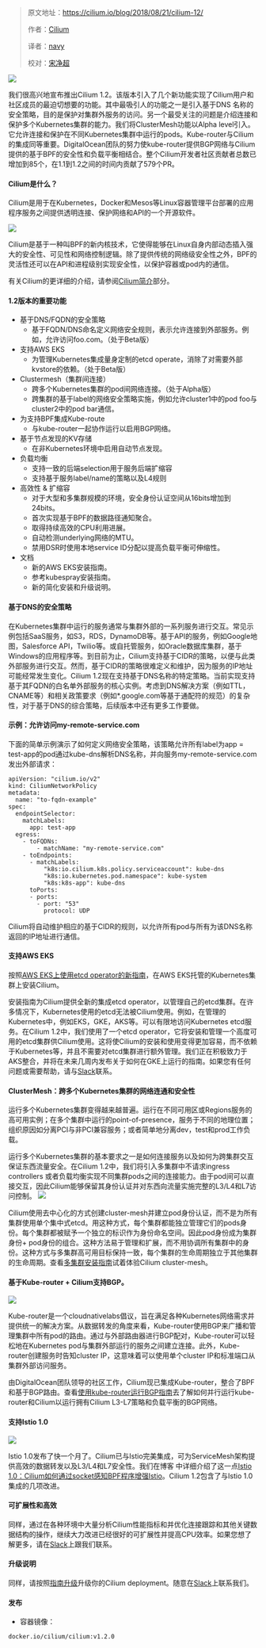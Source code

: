 > 原文地址：<https://cilium.io/blog/2018/08/21/cilium-12/>
>
> 作者：[Cilium](https://cilium.io)
>
> 译者：[navy](https://github.com/meua)
>
> 校对：[宋净超](http://jimmysong.io)

![](https://cilium.io/static/new-hero-scheme.4db2ce15.svg)

我们很高兴地宣布推出Cilium 1.2。该版本引入了几个新功能实现了Cilium用户和社区成员的最迫切想要的功能。其中最吸引人的功能之一是引入基于DNS 名称的安全策略，目的是保护对集群外服务的访问。另一个最受关注的问题是介绍连接和保护多个Kubernetes集群的能力。我们将ClusterMesh功能以Alpha level引入。它允许连接和保护在不同Kubernetes集群中运行的pods。Kube-router与Cilium的集成同等重要。DigitalOcean团队的努力使kube-router提供BGP网络与Cilium提供的基于BPF的安全性和负载平衡相结合。整个Cilium开发者社区贡献者总数已增加到85个，在1.1到1.2之间的时间内贡献了579个PR。

#### Cilium是什么？

Cilium是用于在Kubernetes，Docker和Mesos等Linux容器管理平台部署的应用程序服务之间提供透明连接、保护网络和API的一个开源软件。

![](https://cilium.io/static/microservices-scheme.a50bebd9.png)

Cilium是基于一种叫BPF的新内核技术，它使得能够在Linux自身内部动态插入强大的安全性、可见性和网络控制逻辑。除了提供传统的网络级安全性之外，BPF的灵活性还可以在API和进程级别实现安全性，以保护容器或pod内的通信。

有关Cilium的更详细的介绍，请参阅[Cilium简介](http://docs.cilium.io/en/v1.1/intro/)部分。

#### 1.2版本的重要功能
- 基于DNS/FQDN的安全策略
    - 基于FQDN/DNS命名定义网络安全规则，表示允许连接到外部服务。例如，允许访问foo.com。（处于Beta版）
- 支持AWS EKS
    - 为管理Kubernetes集成量身定制的etcd operate，消除了对需要外部kvstore的依赖。（处于Beta版）
- Clustermesh（集群间连接）
    - 跨多个Kubernetes集群的pod间网络连接。（处于Alpha版）
    - 跨集群的基于label的网络安全策略实施，例如允许cluster1中的pod foo与cluster2中的pod bar通信。
- 为支持BPF集成Kube-route
    - 与kube-router一起协作运行以启用BGP网络。
- 基于节点发现的KV存储
    - 在非Kubernetes环境中启用自动节点发现。
- 负载均衡
    - 支持一致的后端selection用于服务后端扩缩容
    - 支持基于服务label/name的策略以及L4规则
- 高效性 & 扩缩容
    - 对于大型和多集群规模的环境，安全身份认证空间从16bits增加到24bits。
    - 首次实现基于BPF的数据路径通知聚合。
    - 取得持续高效的CPU利用进展。
    - 自动检测underlying网络的MTU。
    - 禁用DSR时使用本地service ID分配以提高负载平衡可伸缩性。
- 文档
    - 新的AWS EKS安装指南。
    - 参考kubespray安装指南。
    - 新的简化安装和升级说明。
#### 基于DNS的安全策略
在Kubernetes集群中运行的服务通常与集群外部的一系列服务进行交互。常见示例包括SaaS服务，如S3，RDS，DynamoDB等。基于API的服务，例如Google地图，Salesforce API，Twilio等。或自托管服务，如Oracle数据库集群，基于Windows的应用程序等。到目前为止，Cilium支持基于CIDR的策略，以便与此类外部服务进行交互。然而，基于CIDR的策略很难定义和维护，因为服务的IP地址可能经常发生变化。Cilium 1.2现在支持基于DNS名称的特定策略。当前实现支持基于其FQDN的白名单外部服务的核心实例。考虑到DNS解决方案（例如TTL，CNAME等）和相关政策要求（例如*.google.com等基于通配符的规范）的复杂性，对于基于DNS的综合策略，后续版本中还有更多工作要做。

#### 示例：允许访问my-remote-service.com
下面的简单示例演示了如何定义网络安全策略，该策略允许所有label为app = test-app的pod通过kube-dns解析DNS名称，并向服务my-remote-service.com发出外部请求：


```
apiVersion: "cilium.io/v2"
kind: CiliumNetworkPolicy
metadata:
  name: "to-fqdn-example"
spec:
  endpointSelector:
    matchLabels:
      app: test-app
  egress:
    - toFQDNs:
        - matchName: "my-remote-service.com"
    - toEndpoints:
      - matchLabels:
          "k8s:io.cilium.k8s.policy.serviceaccount": kube-dns
          "k8s:io.kubernetes.pod.namespace": kube-system
          "k8s:k8s-app": kube-dns
      toPorts:
      - ports:
        - port: "53"
          protocol: UDP
```
Cilium将自动维护相应的基于CIDR的规则，以允许所有pod与所有为该DNS名称返回的IP地址进行通信。

#### 支持AWS EKS
按照[AWS EKS上使用etcd operator的新指南](http://docs.cilium.io/en/v1.2/kubernetes/install/eks/)，在AWS EKS托管的Kubernetes集群上安装Cilium。

安装指南为Cilium提供全新的集成etcd operator，以管理自己的etcd集群。在许多情况下，Kubernetes使用的etcd无法被Cilium使用。例如，在管理的Kubernetes中，例如EKS，GKE，AKS等。可以有限地访问Kubernetes etcd服务。在Cilium 1.2中，我们使用了一个etcd operator，它将安装和管理一个高度可用的etcd集群供Cilium使用。这将使Cilium的安装和使用变得更加容易，而不依赖于Kubernetes等，并且不需要对etcd集群进行额外管理。我们正在积极致力于AKS整合，并将在未来几周内发布关于如何在GKE上运行的指南。如果您有任何问题或需要帮助，请与[Slack](http://cilium.io/slack)联系。

#### ClusterMesh：跨多个Kubernetes集群的网络连通和安全性

运行多个Kubernetes集群变得越来越普遍。运行在不同可用区或Regions服务的高可用实例；在多个集群中运行的point-of-presence，服务于不同的地理位置；组织原因如分离PCI与非PCI兼容服务；或者简单地分离dev，test和prod工作负载。

运行多个Kubernetes集群的基本要求之一是如何连接服务以及如何为跨集群交互保证东西流量安全。在Cilium 1.2中，我们将引入多集群中不请求ingress controllers 或者负载均衡实现不同集群pods之间的连接能力。由于pod间可以直接交互，因此Cilium能够保留其身份认证并对东西向流量实施完整的L3/L4和L7访问控制。
![](https://cilium.io/static/clustermesh-d00c2ccd3d82b4f450da66e47667672b-84ad3.png)

Cilium使用去中心化的方式创建cluster-mesh并建立pod身份认证，而不是为所有集群使用单个集中式etcd。用这种方式，每个集群都能独立管理它们的pods身份。每个集群都被赋予一个独立的标识作为身份命名空间。因此pod身份成为集群身份+ pod身份的组合。这种方法易于管理和扩展，而不用协调所有集群中的身份。这种方式与多集群高可用目标保持一致，每个集群的生命周期独立于其他集群的生命周期。查看[多集群安装指南](https://cilium.readthedocs.io/en/stable/install/guides/clustermesh/)试着体验Cilium cluster-mesh。


#### 基于Kube-router + Cilium支持BGP。
![](https://cilium.io/static/kube-router-37e3d642c21b7ccf21b87f3903ebc5aa-f1a65.png)

Kube-router是一个cloudnativelabs倡议，旨在满足各种Kubernetes网络需求并提供统一的解决方案。从数据转发的角度来看，Kube-router使用BGP来广播和管理集群中所有pod的路由。通过与外部路由器进行BGP配对，Kube-router可以轻松地在Kubernetes pod与集群外部运行的服务之间建立连接。此外，Kube-router创建服务时告知cluster IP，这意味着可以使用单个cluster IP和标准端口从集群外部访问服务。

由DigitalOcean团队领导的社区工作，Cilium现已集成Kube-router，整合了BPF和基于BGP路由。查看[使用kube-router运行BGP指南](http://docs.cilium.io/en/v1.2/kubernetes/install/kube-router/)去了解如何并行运行kube-router和Cilium以运行拥有Cilium L3-L7策略和负载平衡的BGP网络。

#### 支持Istio 1.0
![](https://cilium.io/static/istio-a4714968170f5d9eb1258371694f343f-8612a.png)

Istio 1.0发布了快一个月了。Cilium已与Istio完美集成，可为ServiceMesh架构提供高效的数据转发以及L3/L4和L7安全性。我们在博客 中详细介绍了这一点[Istio 1.0：Cilium如何通过socket感知BPF程序增强Istio](http://www.servicemesher.com/blog/how-cilium-enhances-istio-with-socket-aware-bpf-programs/)。Cilium 1.2包含了与Istio 1.0集成的几项改进。

#### 可扩展性和高效

同样，通过在各种环境中大量分析Cilium性能指标和并优化连接跟踪和其他关键数据结构的操作，继续大力改进已经很好的可扩展性并提高CPU效率。如果您想了解更多，请在[Slack](http://cilium.io/slack)上跟我们联系。

#### 升级说明
同样，请按照[指南升级](https://cilium.readthedocs.io/en/v1.2/install/upgrade/#upgrading-minor-versions)升级你的Cilium deployment。随意在[Slack](http://cilium.io/slack)上联系我们。

#### 发布
- 容器镜像：
```
docker.io/cilium/cilium:v1.2.0
```

